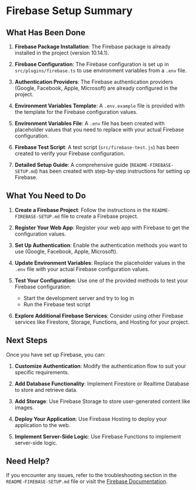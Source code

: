 # Firebase Setup Summary

## What Has Been Done

1. **Firebase Package Installation**: The Firebase package is already installed in the project (version 10.14.1).

2. **Firebase Configuration**: The Firebase configuration is set up in `src/plugins/firebase.ts` to use environment variables from a `.env` file.

3. **Authentication Providers**: The Firebase authentication providers (Google, Facebook, Apple, Microsoft) are already configured in the project.

4. **Environment Variables Template**: A `.env.example` file is provided with the template for the Firebase configuration values.

5. **Environment Variables File**: A `.env` file has been created with placeholder values that you need to replace with your actual Firebase configuration.

6. **Firebase Test Script**: A test script (`src/firebase-test.js`) has been created to verify your Firebase configuration.

7. **Detailed Setup Guide**: A comprehensive guide (`README-FIREBASE-SETUP.md`) has been created with step-by-step instructions for setting up Firebase.

## What You Need to Do

1. **Create a Firebase Project**: Follow the instructions in the `README-FIREBASE-SETUP.md` file to create a Firebase project.

2. **Register Your Web App**: Register your web app with Firebase to get the configuration values.

3. **Set Up Authentication**: Enable the authentication methods you want to use (Google, Facebook, Apple, Microsoft).

4. **Update Environment Variables**: Replace the placeholder values in the `.env` file with your actual Firebase configuration values.

5. **Test Your Configuration**: Use one of the provided methods to test your Firebase configuration:
   - Start the development server and try to log in
   - Run the Firebase test script

6. **Explore Additional Firebase Services**: Consider using other Firebase services like Firestore, Storage, Functions, and Hosting for your project.

## Next Steps

Once you have set up Firebase, you can:

1. **Customize Authentication**: Modify the authentication flow to suit your specific requirements.

2. **Add Database Functionality**: Implement Firestore or Realtime Database to store and retrieve data.

3. **Add Storage**: Use Firebase Storage to store user-generated content like images.

4. **Deploy Your Application**: Use Firebase Hosting to deploy your application to the web.

5. **Implement Server-Side Logic**: Use Firebase Functions to implement server-side logic.

## Need Help?

If you encounter any issues, refer to the troubleshooting section in the `README-FIREBASE-SETUP.md` file or visit the [Firebase Documentation](https://firebase.google.com/docs).